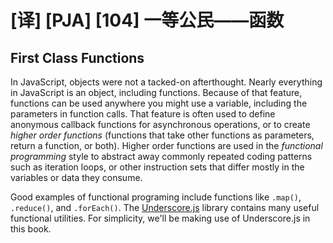 # [译] [PJA] [104] 一等公民——函数

## First Class Functions

In JavaScript, objects were not a tacked-on afterthought. Nearly everything in JavaScript is an object, including functions. Because of that feature, functions can be used anywhere you might use a variable, including the parameters in function calls. That feature is often used to define anonymous callback functions for asynchronous operations, or to create _higher order functions_ (functions that take other functions as parameters, return a function, or both). Higher order functions are used in the _functional programming_ style to abstract away commonly repeated coding patterns such as iteration loops, or other instruction sets that differ mostly in the variables or data they consume.

Good examples of functional programing include functions like `.map()`, `.reduce()`, and `.forEach()`. The [Underscore.js][7] library contains many useful functional utilities. For simplicity, we'll be making use of Underscore.js in this book.

[7]: http://documentcloud.github.com/underscore/
